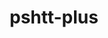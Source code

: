 ---
layout: post
title:  "pshtt-plus"
app_url: "https://pshtt-plus.risk-redux.io"
thumbnail: /images/pshtt-plus.png
tags:
---